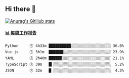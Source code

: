 ## Hi there 👋

[![Anurag's GitHub stats](https://github-readme-stats-orilights.vercel.app/api?username=orilights)](https://github.com/anuraghazra/github-readme-stats)

<!--
**OriLight152/OriLight152** is a ✨ _special_ ✨ repository because its `README.md` (this file) appears on your GitHub profile.

Here are some ideas to get you started:

- 🔭 I’m currently working on ...
- 🌱 I’m currently learning ...
- 👯 I’m looking to collaborate on ...
- 🤔 I’m looking for help with ...
- 💬 Ask me about ...
- 📫 How to reach me: ...
- 😄 Pronouns: ...
- ⚡ Fun fact: ...
-->

<!-- waka-box start -->
#### <a href="https://gist.github.com/92c8d5b388768c10efcba86e82b7c4fb" target="_blank">📊 每周工作报告</a>
```text
Python     🕓 4h33m ██████████░░░░░░░░░░░░░░░░░░ 36.0%
Vue.js     🕓 3h1m  ██████▋░░░░░░░░░░░░░░░░░░░░░ 23.9%
YAML       🕓 2h40m █████▉░░░░░░░░░░░░░░░░░░░░░░ 21.1%
TypeScript 🕓 39m   █▍░░░░░░░░░░░░░░░░░░░░░░░░░░  5.2%
JSON       🕓 32m   █▏░░░░░░░░░░░░░░░░░░░░░░░░░░  4.3%
```
<!-- Powered by https://github.com/journey-ad/waka-box-go . -->
<!-- waka-box end -->
